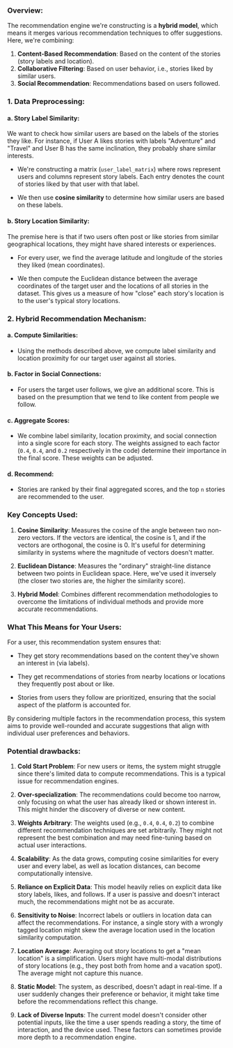 ### Overview:
The recommendation engine we're constructing is a **hybrid model**, which means it merges various recommendation techniques to offer suggestions. Here, we're combining:

1. **Content-Based Recommendation**: Based on the content of the stories (story labels and location).
2. **Collaborative Filtering**: Based on user behavior, i.e., stories liked by similar users.
3. **Social Recommendation**: Recommendations based on users followed.

### 1. Data Preprocessing:

#### a. Story Label Similarity:
We want to check how similar users are based on the labels of the stories they like. For instance, if User A likes stories with labels "Adventure" and "Travel" and User B has the same inclination, they probably share similar interests.

- We're constructing a matrix (`user_label_matrix`) where rows represent users and columns represent story labels. Each entry denotes the count of stories liked by that user with that label.
  
- We then use **cosine similarity** to determine how similar users are based on these labels.

#### b. Story Location Similarity:
The premise here is that if two users often post or like stories from similar geographical locations, they might have shared interests or experiences.

- For every user, we find the average latitude and longitude of the stories they liked (mean coordinates).
  
- We then compute the Euclidean distance between the average coordinates of the target user and the locations of all stories in the dataset. This gives us a measure of how "close" each story's location is to the user's typical story locations.

### 2. Hybrid Recommendation Mechanism:

#### a. Compute Similarities:
- Using the methods described above, we compute label similarity and location proximity for our target user against all stories.

#### b. Factor in Social Connections:
- For users the target user follows, we give an additional score. This is based on the presumption that we tend to like content from people we follow.

#### c. Aggregate Scores:
- We combine label similarity, location proximity, and social connection into a single score for each story. The weights assigned to each factor (`0.4`, `0.4`, and `0.2` respectively in the code) determine their importance in the final score. These weights can be adjusted.

#### d. Recommend:
- Stories are ranked by their final aggregated scores, and the top `n` stories are recommended to the user.

### Key Concepts Used:

1. **Cosine Similarity**: Measures the cosine of the angle between two non-zero vectors. If the vectors are identical, the cosine is 1, and if the vectors are orthogonal, the cosine is 0. It's useful for determining similarity in systems where the magnitude of vectors doesn't matter.

2. **Euclidean Distance**: Measures the "ordinary" straight-line distance between two points in Euclidean space. Here, we've used it inversely (the closer two stories are, the higher the similarity score).

3. **Hybrid Model**: Combines different recommendation methodologies to overcome the limitations of individual methods and provide more accurate recommendations.

### What This Means for Your Users:
For a user, this recommendation system ensures that:

- They get story recommendations based on the content they've shown an interest in (via labels).
  
- They get recommendations of stories from nearby locations or locations they frequently post about or like.
  
- Stories from users they follow are prioritized, ensuring that the social aspect of the platform is accounted for.

By considering multiple factors in the recommendation process, this system aims to provide well-rounded and accurate suggestions that align with individual user preferences and behaviors.

### Potential drawbacks:

1. **Cold Start Problem**: For new users or items, the system might struggle since there's limited data to compute recommendations. This is a typical issue for recommendation engines.

2. **Over-specialization**: The recommendations could become too narrow, only focusing on what the user has already liked or shown interest in. This might hinder the discovery of diverse or new content.

3. **Weights Arbitrary**: The weights used (e.g., `0.4`, `0.4`, `0.2`) to combine different recommendation techniques are set arbitrarily. They might not represent the best combination and may need fine-tuning based on actual user interactions.

4. **Scalability**: As the data grows, computing cosine similarities for every user and every label, as well as location distances, can become computationally intensive.

5. **Reliance on Explicit Data**: This model heavily relies on explicit data like story labels, likes, and follows. If a user is passive and doesn't interact much, the recommendations might not be as accurate.

6. **Sensitivity to Noise**: Incorrect labels or outliers in location data can affect the recommendations. For instance, a single story with a wrongly tagged location might skew the average location used in the location similarity computation.

7. **Location Average**: Averaging out story locations to get a "mean location" is a simplification. Users might have multi-modal distributions of story locations (e.g., they post both from home and a vacation spot). The average might not capture this nuance.

8. **Static Model**: The system, as described, doesn't adapt in real-time. If a user suddenly changes their preference or behavior, it might take time before the recommendations reflect this change.

9. **Lack of Diverse Inputs**: The current model doesn't consider other potential inputs, like the time a user spends reading a story, the time of interaction, and the device used. These factors can sometimes provide more depth to a recommendation engine.
